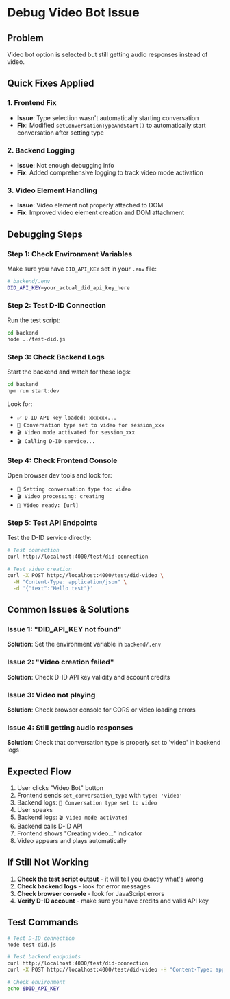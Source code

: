 # Debug Video Bot Issue

## Problem
Video bot option is selected but still getting audio responses instead of video.

## Quick Fixes Applied

### 1. Frontend Fix
- **Issue**: Type selection wasn't automatically starting conversation
- **Fix**: Modified `setConversationTypeAndStart()` to automatically start conversation after setting type

### 2. Backend Logging
- **Issue**: Not enough debugging info
- **Fix**: Added comprehensive logging to track video mode activation

### 3. Video Element Handling
- **Issue**: Video element not properly attached to DOM
- **Fix**: Improved video element creation and DOM attachment

## Debugging Steps

### Step 1: Check Environment Variables
Make sure you have `DID_API_KEY` set in your `.env` file:
```bash
# backend/.env
DID_API_KEY=your_actual_did_api_key_here
```

### Step 2: Test D-ID Connection
Run the test script:
```bash
cd backend
node ../test-did.js
```

### Step 3: Check Backend Logs
Start the backend and watch for these logs:
```bash
cd backend
npm run start:dev
```

Look for:
- `✅ D-ID API key loaded: xxxxxx...`
- `🎯 Conversation type set to video for session_xxx`
- `🎬 Video mode activated for session_xxx`
- `🎬 Calling D-ID service...`

### Step 4: Check Frontend Console
Open browser dev tools and look for:
- `🎯 Setting conversation type to: video`
- `🎬 Video processing: creating`
- `🎥 Video ready: [url]`

### Step 5: Test API Endpoints
Test the D-ID service directly:
```bash
# Test connection
curl http://localhost:4000/test/did-connection

# Test video creation
curl -X POST http://localhost:4000/test/did-video \
  -H "Content-Type: application/json" \
  -d '{"text":"Hello test"}'
```

## Common Issues & Solutions

### Issue 1: "DID_API_KEY not found"
**Solution**: Set the environment variable in `backend/.env`

### Issue 2: "Video creation failed"
**Solution**: Check D-ID API key validity and account credits

### Issue 3: Video not playing
**Solution**: Check browser console for CORS or video loading errors

### Issue 4: Still getting audio responses
**Solution**: Check that conversation type is properly set to 'video' in backend logs

## Expected Flow

1. User clicks "Video Bot" button
2. Frontend sends `set_conversation_type` with `type: 'video'`
3. Backend logs: `🎯 Conversation type set to video`
4. User speaks
5. Backend logs: `🎬 Video mode activated`
6. Backend calls D-ID API
7. Frontend shows "Creating video..." indicator
8. Video appears and plays automatically

## If Still Not Working

1. **Check the test script output** - it will tell you exactly what's wrong
2. **Check backend logs** - look for error messages
3. **Check browser console** - look for JavaScript errors
4. **Verify D-ID account** - make sure you have credits and valid API key

## Test Commands

```bash
# Test D-ID connection
node test-did.js

# Test backend endpoints
curl http://localhost:4000/test/did-connection
curl -X POST http://localhost:4000/test/did-video -H "Content-Type: application/json" -d '{"text":"test"}'

# Check environment
echo $DID_API_KEY
```

